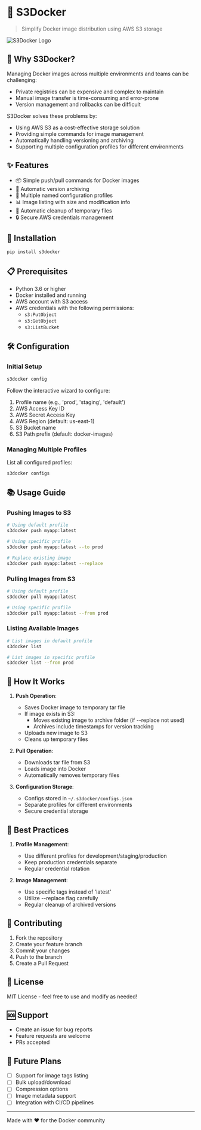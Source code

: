 # 🐳 S3Docker

> Simplify Docker image distribution using AWS S3 storage

![S3Docker Logo](https://github.com/Kawai-Senpai/s3Docker/tree/89b55439e9a623f31c038260a700159d0f28ecdb/Assets)

## 🎯 Why S3Docker?

Managing Docker images across multiple environments and teams can be challenging:
- Private registries can be expensive and complex to maintain
- Manual image transfer is time-consuming and error-prone
- Version management and rollbacks can be difficult

S3Docker solves these problems by:
- Using AWS S3 as a cost-effective storage solution
- Providing simple commands for image management
- Automatically handling versioning and archiving
- Supporting multiple configuration profiles for different environments

## ✨ Features

- 📦 Simple push/pull commands for Docker images
- 🔄 Automatic version archiving
- 📝 Multiple named configuration profiles
- 📊 Image listing with size and modification info
- 🧹 Automatic cleanup of temporary files
- 🔒 Secure AWS credentials management

## 🚀 Installation

```bash
pip install s3docker
```

## 📋 Prerequisites

- Python 3.6 or higher
- Docker installed and running
- AWS account with S3 access
- AWS credentials with the following permissions:
  - `s3:PutObject`
  - `s3:GetObject`
  - `s3:ListBucket`

## 🛠️ Configuration

### Initial Setup

```bash
s3docker config
```

Follow the interactive wizard to configure:
1. Profile name (e.g., 'prod', 'staging', 'default')
2. AWS Access Key ID
3. AWS Secret Access Key
4. AWS Region (default: us-east-1)
5. S3 Bucket name
6. S3 Path prefix (default: docker-images)

### Managing Multiple Profiles

List all configured profiles:
```bash
s3docker configs
```

## 📚 Usage Guide

### Pushing Images to S3

```bash
# Using default profile
s3docker push myapp:latest

# Using specific profile
s3docker push myapp:latest --to prod

# Replace existing image
s3docker push myapp:latest --replace
```

### Pulling Images from S3

```bash
# Using default profile
s3docker pull myapp:latest

# Using specific profile
s3docker pull myapp:latest --from prod
```

### Listing Available Images

```bash
# List images in default profile
s3docker list

# List images in specific profile
s3docker list --from prod
```

## 🔧 How It Works

1. **Push Operation**:
   - Saves Docker image to temporary tar file
   - If image exists in S3:
     - Moves existing image to archive folder (if --replace not used)
     - Archives include timestamps for version tracking
   - Uploads new image to S3
   - Cleans up temporary files

2. **Pull Operation**:
   - Downloads tar file from S3
   - Loads image into Docker
   - Automatically removes temporary files

3. **Configuration Storage**:
   - Configs stored in `~/.s3docker/configs.json`
   - Separate profiles for different environments
   - Secure credential storage

## 🌟 Best Practices

1. **Profile Management**:
   - Use different profiles for development/staging/production
   - Keep production credentials separate
   - Regular credential rotation

2. **Image Management**:
   - Use specific tags instead of 'latest'
   - Utilize --replace flag carefully
   - Regular cleanup of archived versions

## 🤝 Contributing

1. Fork the repository
2. Create your feature branch
3. Commit your changes
4. Push to the branch
5. Create a Pull Request

## 📝 License

MIT License - feel free to use and modify as needed!

## 🆘 Support

- Create an issue for bug reports
- Feature requests are welcome
- PRs accepted

## 🔮 Future Plans

- [ ] Support for image tags listing
- [ ] Bulk upload/download
- [ ] Compression options
- [ ] Image metadata support
- [ ] Integration with CI/CD pipelines

---

Made with ❤️ for the Docker community
